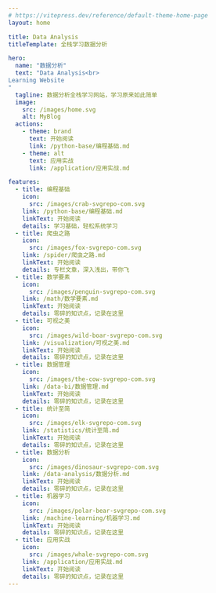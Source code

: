 ```yaml
---
# https://vitepress.dev/reference/default-theme-home-page
layout: home

title: Data Analysis
titleTemplate: 全栈学习数据分析

hero:
  name: "数据分析"
  text: "Data Analysis<br>
Learning Website
"
  tagline: 数据分析全栈学习网站，学习原来如此简单
  image:
    src: /images/home.svg
    alt: MyBlog
  actions:
    - theme: brand
      text: 开始阅读
      link: /python-base/编程基础.md
    - theme: alt
      text: 应用实战
      link: /application/应用实战.md

features:
  - title: 编程基础
    icon:
      src: /images/crab-svgrepo-com.svg
    link: /python-base/编程基础.md
    linkText: 开始阅读
    details: 学习基础，轻松系统学习
  - title: 爬虫之路
    icon:
      src: /images/fox-svgrepo-com.svg
    link: /spider/爬虫之路.md
    linkText: 开始阅读
    details: 专栏文章，深入浅出，带你飞
  - title: 数学要素
    icon:
      src: /images/penguin-svgrepo-com.svg
    link: /math/数学要素.md
    linkText: 开始阅读
    details: 零碎的知识点，记录在这里
  - title: 可视之美
    icon:
      src: /images/wild-boar-svgrepo-com.svg
    link: /visualization/可视之美.md
    linkText: 开始阅读
    details: 零碎的知识点，记录在这里
  - title: 数据管理
    icon:
      src: /images/the-cow-svgrepo-com.svg
    link: /data-bi/数据管理.md
    linkText: 开始阅读
    details: 零碎的知识点，记录在这里
  - title: 统计至简
    icon:
      src: /images/elk-svgrepo-com.svg
    link: /statistics/统计至简.md
    linkText: 开始阅读
    details: 零碎的知识点，记录在这里
  - title: 数据分析
    icon:
      src: /images/dinosaur-svgrepo-com.svg
    link: /data-analysis/数据分析.md
    linkText: 开始阅读
    details: 零碎的知识点，记录在这里
  - title: 机器学习
    icon:
      src: /images/polar-bear-svgrepo-com.svg
    link: /machine-learning/机器学习.md
    linkText: 开始阅读
    details: 零碎的知识点，记录在这里
  - title: 应用实战
    icon:
      src: /images/whale-svgrepo-com.svg
    link: /application/应用实战.md
    linkText: 开始阅读
    details: 零碎的知识点，记录在这里
---
```


